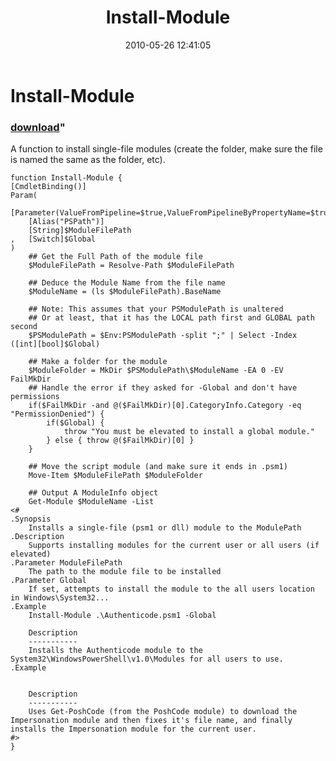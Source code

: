 ﻿---
pid:            1875
parent:         0
children:       
poster:         Joel Bennett
title:          Install-Module
date:           2010-05-26 12:41:05
format:         posh
---

# Install-Module

### [download](1875.ps1)"

A function to install single-file modules (create the folder, make sure the file is named the same as the folder, etc).

```posh
function Install-Module {
[CmdletBinding()]
Param(
    [Parameter(ValueFromPipeline=$true,ValueFromPipelineByPropertyName=$true,Mandatory=$true)]
    [Alias("PSPath")]
    [String]$ModuleFilePath
,   [Switch]$Global
)
    ## Get the Full Path of the module file
    $ModuleFilePath = Resolve-Path $ModuleFilePath
    
    ## Deduce the Module Name from the file name
    $ModuleName = (ls $ModuleFilePath).BaseName
    
    ## Note: This assumes that your PSModulePath is unaltered
    ## Or at least, that it has the LOCAL path first and GLOBAL path second
    $PSModulePath = $Env:PSModulePath -split ";" | Select -Index ([int][bool]$Global)

    ## Make a folder for the module
    $ModuleFolder = MkDir $PSModulePath\$ModuleName -EA 0 -EV FailMkDir
    ## Handle the error if they asked for -Global and don't have permissions
    if($FailMkDir -and @($FailMkDir)[0].CategoryInfo.Category -eq "PermissionDenied") {
        if($Global) {
            throw "You must be elevated to install a global module."
        } else { throw @($FailMkDir)[0] }
    }

    ## Move the script module (and make sure it ends in .psm1)
    Move-Item $ModuleFilePath $ModuleFolder

    ## Output A ModuleInfo object
    Get-Module $ModuleName -List
<#
.Synopsis
    Installs a single-file (psm1 or dll) module to the ModulePath
.Description 
    Supports installing modules for the current user or all users (if elevated)
.Parameter ModuleFilePath
    The path to the module file to be installed
.Parameter Global
    If set, attempts to install the module to the all users location in Windows\System32...
.Example
    Install-Module .\Authenticode.psm1 -Global

    Description
    -----------
    Installs the Authenticode module to the System32\WindowsPowerShell\v1.0\Modules for all users to use.
.Example
    

    Description
    -----------
    Uses Get-PoshCode (from the PoshCode module) to download the Impersonation module and then fixes it's file name, and finally installs the Impersonation module for the current user.
#>
}
```
